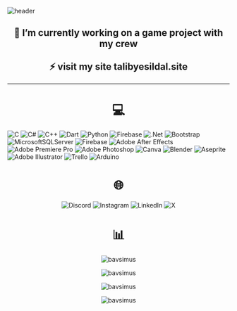 ![header](https://capsule-render.vercel.app/api?type=waving&color=0:4a4e69,100:8d99ae&text=Hi,%20I%27m%20Talib!%20%F0%9F%91%8B&animation=scaleIn&height=200&&fontSize=24&fontAlignY=40&fontAlign=50&fontColor=FFFFFF)

## <h2 align="center">🔭 I’m currently working on a game project with my crew<br><br>⚡ visit my site talibyesildal.site</h2>
<hr>
<h1 align="center">💻</h1>

![C](https://img.shields.io/badge/c-%2300599C.svg?style=flat&logo=c&logoColor=white) ![C#](https://img.shields.io/badge/c%23-%23239120.svg?style=flat&logo=csharp&logoColor=white) ![C++](https://img.shields.io/badge/c++-%2300599C.svg?style=flat&logo=c%2B%2B&logoColor=white) ![Dart](https://img.shields.io/badge/dart-%230175C2.svg?style=flat&logo=dart&logoColor=white) ![Python](https://img.shields.io/badge/python-3670A0?style=flat&logo=python&logoColor=ffdd54) ![Firebase](https://img.shields.io/badge/firebase-%23039BE5.svg?style=flat&logo=firebase) ![.Net](https://img.shields.io/badge/.NET-5C2D91?style=flat&logo=.net&logoColor=white) ![Bootstrap](https://img.shields.io/badge/bootstrap-%238511FA.svg?style=flat&logo=bootstrap&logoColor=white) ![MicrosoftSQLServer](https://img.shields.io/badge/Microsoft%20SQL%20Server-CC2927?style=flat&logo=microsoft%20sql%20server&logoColor=white) ![Firebase](https://img.shields.io/badge/firebase-a08021?style=flat&logo=firebase&logoColor=ffcd34) ![Adobe After Effects](https://img.shields.io/badge/Adobe%20After%20Effects-9999FF.svg?style=flat&logo=Adobe%20After%20Effects&logoColor=white) ![Adobe Premiere Pro](https://img.shields.io/badge/Adobe%20Premiere%20Pro-9999FF.svg?style=flat&logo=Adobe%20Premiere%20Pro&logoColor=white) ![Adobe Photoshop](https://img.shields.io/badge/adobe%20photoshop-%2331A8FF.svg?style=flat&logo=adobe%20photoshop&logoColor=white) ![Canva](https://img.shields.io/badge/Canva-%2300C4CC.svg?style=flat&logo=Canva&logoColor=white) ![Blender](https://img.shields.io/badge/blender-%23F5792A.svg?style=flat&logo=blender&logoColor=white) ![Aseprite](https://img.shields.io/badge/Aseprite-FFFFFF?style=flat&logo=Aseprite&logoColor=#7D929E) ![Adobe Illustrator](https://img.shields.io/badge/adobe%20illustrator-%23FF9A00.svg?style=flat&logo=adobe%20illustrator&logoColor=white) ![Trello](https://img.shields.io/badge/Trello-%23026AA7.svg?style=flat&logo=Trello&logoColor=white) ![Arduino](https://img.shields.io/badge/-Arduino-00979D?style=flat&logo=Arduino&logoColor=white)

<h1 align="center">🌐</h1>
<p align="center">
    <img src="https://img.shields.io/badge/Discord-%237289DA.svg?logo=discord&logoColor=white)](https://discord.gg/209384013645873162" alt="Discord" url="https://discord.gg/pjJrfaKGNZ">
    <img src="https://img.shields.io/badge/Instagram-%23E4405F.svg?logo=Instagram&logoColor=white" alt="Instagram" url="">
    <img src="https://img.shields.io/badge/LinkedIn-%230077B5.svg?logo=linkedin&logoColor=white" alt="LinkedIn" url="">
    <img src="https://img.shields.io/badge/X-black.svg?logo=X&logoColor=white" alt="X" url="">
</p>

<h1 align="center">📊</h1>
<p align="center"><img align="center" src="https://github-readme-stats.vercel.app/api?username=bavsimus&theme=shadow_green&hide_border=false&include_all_commits=true&count_private=false" alt="bavsimus" /></p>
<p align="center"><img align="center" src="https://github-readme-streak-stats.herokuapp.com/?user=bavsimus&theme=shadow_green&hide_border=false" alt="bavsimus" /></p>
<p align="center"><img align="center" src="https://github-readme-stats.vercel.app/api/top-langs/?username=bavsimus&theme=shadow_green&hide_border=false&include_all_commits=true&count_private=false&layout=compact" alt="bavsimus" /></p>
<p align="center"><img align="center" src="https://github-contributor-stats.vercel.app/api?username=bavsimus&limit=5&theme=shadow_green&combine_all_yearly_contributions=true" alt="bavsimus" /></p>
